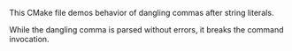 This CMake file demos behavior of dangling commas after string literals.

While the dangling comma is parsed without errors, it breaks the command
invocation.
